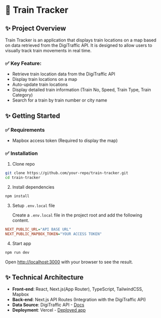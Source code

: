 # 🚂 Train Tracker
## ✨ Project Overview
Train Tracker is an application that displays train locations on a map based on data retrieved from the DigiTraffic API. It is designed to allow users to visually track train movements in real time.
### ✅ Key Feature:
- Retrieve train location data from the DigiTraffic API
- Display train locations on a map
- Auto-update train locations
- Display detailed train information (Train No, Speed, Train Type, Train Category)
- Search for a train by train number or city name

## ✨ Getting Started
### ✅ Requirements
- Mapbox access token (Required to display the map)
### ✅ Installation
1. Clone repo
```sh
git clone https://github.com/your-repo/train-tracker.git
cd train-tracker
```
2. Install dependencies
```sh
npm install
```
3. Setup `.env.local` file

    Create a `.env.local` file in the project root and add the following content.
```ini
NEXT_PUBLIC_URL="API BASE URL"
NEXT_PUBLIC_MAPBOX_TOKEN="YOUR ACCESS TOKEN"
```
4. Start app
```sh
npm run dev
```
Open [http://localhost:3000](http://localhost:3000) with your browser to see the result.

## ✨ Technical Architecture
- **Front-end**: React, Next.js(App Router), TypeScript, TailwindCSS, Mapbox
- **Back-end**: Next.js API Routes (Integration with the DigiTraffic API)
- **Data Source**: DigiTraffic API - [Docs](https://www.digitraffic.fi/en/railway-traffic/)
- **Deployment**: Vercel - [Deployed app](https://fictional-succotash-sandy.vercel.app/)
